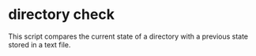 # directory check
This script compares the current state of a directory with a previous state
stored in a text file.

